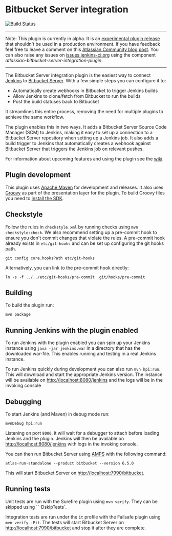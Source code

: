 # Bitbucket Server integration
[![Build Status](https://ci.jenkins.io/job/Plugins/job/atlassian-bitbucket-server-integration-plugin/job/master/badge/icon)](https://ci.jenkins.io/job/Plugins/job/atlassian-bitbucket-server-integration-plugin/job/master/)

---
Note: This plugin is currently in alpha. It is an [experimental plugin release](https://jenkins.io/doc/developer/publishing/releasing-experimental-updates/) that shouldn't be used in a production environment. If you have feedback feel free to leave a comment on this [Atlassian Community blog post](https://community.atlassian.com/t5/Bitbucket-articles/Atlassian-supported-Jenkins-integration-for-Bitbucket-Server/ba-p/1148326#M151). You can also raise any issues on [issues.jenkins-ci.org](https://issues.jenkins-ci.org/secure/Dashboard.jspa) using the component _atlassian-bitbucket-server-integration-plugin_.

---

The Bitbucket Server integration plugin is the easiest way to connect [Jenkins](http://jenkins.io/) to [Bitbucket Server](https://www.atlassian.com/software/bitbucket/enterprise/data-center). With a few simple steps you can configure it to:
- Automatically create webhooks in Bitbucket to trigger Jenkins builds
- Allow Jenkins to clone/fetch from Bitbucket to run the builds
- Post the build statuses back to Bitbucket

It streamlines this entire process, removing the need for multiple plugins to achieve the same workflow.

The plugin enables this in two ways. It adds a Bitbucket Server Source Code Manager (SCM) to Jenkins, making it easy to set up a connection to a Bitbucket Server repository when setting up a Jenkins job. It also adds a build trigger to Jenkins that automatically creates a webhook against Bitbucket Server that triggers the Jenkins job on relevant pushes.

For information about upcoming features and using the plugin see the [wiki](https://wiki.jenkins.io/display/JENKINS/Bitbucket+Server+integration+plugin+for+Jenkins).

## Plugin development

This plugin uses [Apache Maven](http://maven.apache.org/) for development and releases. It also uses [Groovy](http://groovy-lang.org/) as part of the presentation layer for the plugin. To build Groovy files you need to [install the SDK](http://groovy-lang.org/download.html).

## Checkstyle

Follow the rules in `checkstyle.xml` by running checks using `mvn checkstyle:check`. We also recommend setting up a pre-commit hook to ensure you don't commit changes that violate the rules. A pre-commit hook already exists in `etc/git-hooks` and can be set up configuring the git hooks path.
```
git config core.hooksPath etc/git-hooks
```

Alternatively, you can link to the pre-commit hook directly:
```
ln -s -f ../../etc/git-hooks/pre-commit .git/hooks/pre-commit
```

## Building

To build the plugin run:
```
mvn package
```

## Running Jenkins with the plugin enabled

To run Jenkins with the plugin enabled you can spin up your Jenkins instance using `java -jar jenkins.war` in a directory that has the downloaded war-file. This enables running and testing in a real Jenkins instance.

To run Jenkins quickly during development you can also run `mvn hpi:run`. This will download and start the appropriate Jenkins version. The instance will be available on [http://localhost:8080/jenkins](http://localhost:8080/jenkins) and the logs will be in the invoking console

## Debugging

To start Jenkins (and Maven) in debug mode run:
```
mvnDebug hpi:run
```
Listening on port `8000`, it will wait for a debugger to attach before loading Jenkins and the plugin. Jenkins will then be available on [http://localhost:8080/jenkins](http://localhost:8080/jenkins) with logs in the invoking console.

You can then run Bitbucket Server using [AMPS](https://developer.atlassian.com/server/framework/atlassian-sdk/install-the-atlassian-sdk-on-a-linux-or-mac-system/) with the following command:
```
atlas-run-standalone --product bitbucket --version 6.5.0
```
This will start Bitbucket Server on [http://localhost:7990/bitbucket](http://localhost:7990/bitbucket).

## Running tests

Unit tests are run with the Surefire plugin using `mvn verify`. They can be skipped using ``-DskipTests`.

Integration tests are run under the `it` profile with the Failsafe plugin using `mvn verify -Pit`. The tests will start Bitbucket Server on [http://localhost:7990/bitbucket](http://localhost:7990/bitbucket) and stop it after they are complete.
